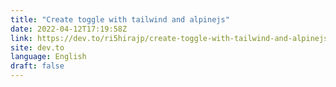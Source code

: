 ```yaml
---
title: "Create toggle with tailwind and alpinejs"
date: 2022-04-12T17:19:58Z
link: https://dev.to/ri5hirajp/create-toggle-with-tailwind-and-alpinejs-4jb1?utm_medium=RSS&utm_source=news.12bit.vn
site: dev.to
language: English
draft: false
---
```

